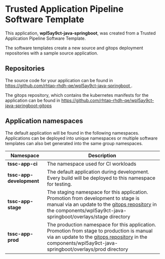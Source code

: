 # Trusted Application Pipeline Software Template

This application, **wpl5ay9ct-java-springboot**, was created from a Trusted Application Pipeline Software Template.

The software templates create a new source and gitops deployment repositories with a sample source application. 

## Repositories

The source code for your application can be found in [https://github.com/rhtap-rhdh-qe/wpl5ay9ct-java-springboot ](https://github.com/rhtap-rhdh-qe/wpl5ay9ct-java-springboot ).
 
The gitops repository, which contains the kubernetes manifests for the application can be found in 
[https://github.com/rhtap-rhdh-qe/wpl5ay9ct-java-springboot-gitops ](https://github.com/rhtap-rhdh-qe/wpl5ay9ct-java-springboot-gitops ) 

## Application namespaces 

The default application will be found in the following namespaces. Applications can be deployed into unique namespaces or multiple software templates can also bet generated into the same group namespaces.  

|  Namespace   |  Description   |  
| -------- | -------- |
| **tssc-app-ci** | The namespace used for CI workloads |
| **tssc-app-development** | The default application during development. Every build will be deployed to this namespace for testing. |
| **tssc-app-stage** | The staging namespace for this application. Promotion from development to stage is manual via an update to the [gitops repository](https://github.com/rhtap-rhdh-qe/wpl5ay9ct-java-springboot-gitops ) in the components/wpl5ay9ct-java-springboot/overlays/stage directory |
| **tssc-app-prod** | The production namespace for this application. Promotion from stage to production is manual via an update to the [gitops repository](https://github.com/rhtap-rhdh-qe/wpl5ay9ct-java-springboot-gitops ) in the components/wpl5ay9ct-java-springboot/overlays/prod directory |